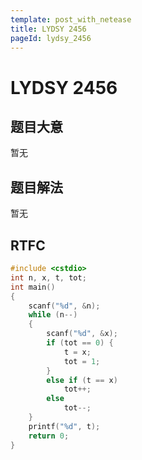 ```yaml
---
template: post_with_netease
title: LYDSY 2456
pageId: lydsy_2456
---
```


# LYDSY 2456

## 题目大意
暂无

## 题目解法
暂无

## RTFC

```cpp
#include <cstdio>
int n, x, t, tot;
int main()
{
    scanf("%d", &n);
    while (n--)
    {
        scanf("%d", &x);
        if (tot == 0) {
            t = x;
            tot = 1;
        }
        else if (t == x)
            tot++;
        else
            tot--;
    }
    printf("%d", t);
    return 0;
}
```
<div id="__comment"></div>
